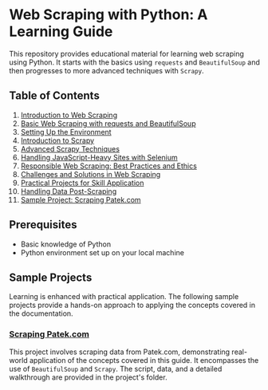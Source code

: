 # Web Scraping with Python: A Learning Guide

This repository provides educational material for learning web scraping using Python. It starts with the basics using `requests` and `BeautifulSoup` and then progresses to more advanced techniques with `Scrapy`.

## Table of Contents
1. [Introduction to Web Scraping](./docs/introduction.md)
2. [Basic Web Scraping with requests and BeautifulSoup](./docs/basic-web-scraping.md)
3. [Setting Up the Environment](./docs/setting-up-environment.md)
4. [Introduction to Scrapy](./docs/introduction-to-scrapy.md)
5. [Advanced Scrapy Techniques](./docs/advanced-scrapy-techniques.md)
6. [Handling JavaScript-Heavy Sites with Selenium](./docs/javascript-heavy-sites-selenium.md)
7. [Responsible Web Scraping: Best Practices and Ethics](./docs/responsible-web-scraping.md)
8. [Challenges and Solutions in Web Scraping](./docs/challenges-and-solutions.md)
9. [Practical Projects for Skill Application](./docs/practical-projects.md)
10. [Handling Data Post-Scraping](./docs/data-post-scraping.md)
11. [Sample Project: Scraping Patek.com](./projects/patek-scraping/README.md)

## Prerequisites
- Basic knowledge of Python
- Python environment set up on your local machine

## Sample Projects

Learning is enhanced with practical application. The following sample projects provide a hands-on approach to applying the concepts covered in the documentation.

### [Scraping Patek.com](./projects/patek-scraping/README.md)
This project involves scraping data from Patek.com, demonstrating real-world application of the concepts covered in this guide. It encompasses the use of `BeautifulSoup` and `Scrapy`. The script, data, and a detailed walkthrough are provided in the project's folder.

